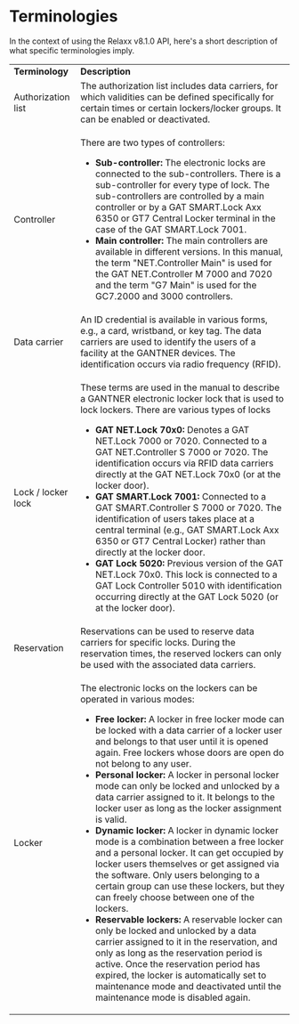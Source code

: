 # Terminologies

In the context of using the Relaxx v8.1.0 API, here's a short description of what specific terminologies imply.

|                    |                                                                                                                                                                                                                                                                                                                                                                                                                                                                                                                                                                                                                                                                                                                                                                                                                                                                                                                                                                                                                                                                                                                                                                                                                                                                               |
| ------------------ | ----------------------------------------------------------------------------------------------------------------------------------------------------------------------------------------------------------------------------------------------------------------------------------------------------------------------------------------------------------------------------------------------------------------------------------------------------------------------------------------------------------------------------------------------------------------------------------------------------------------------------------------------------------------------------------------------------------------------------------------------------------------------------------------------------------------------------------------------------------------------------------------------------------------------------------------------------------------------------------------------------------------------------------------------------------------------------------------------------------------------------------------------------------------------------------------------------------------------------------------------------------------------------- |
| **Terminology**    | **Description**                                                                                                                                                                                                                                                                                                                                                                                                                                                                                                                                                                                                                                                                                                                                                                                                                                                                                                                                                                                                                                                                                                                                                                                                                                                               |
| Authorization list | The authorization list includes data carriers, for which validities can be defined specifically for certain times or certain lockers/locker groups. It can be enabled or deactivated.                                                                                                                                                                                                                                                                                                                                                                                                                                                                                                                                                                                                                                                                                                                                                                                                                                                                                                                                                                                                                                                                                         |
| Controller         | <p></p><p>There are two types of controllers:</p><ul><li><strong>Sub-controller:</strong> The electronic locks are connected to the sub-controllers. There is a sub-controller for every type of lock. The sub-controllers are controlled by a main controller or by a GAT SMART.Lock Axx 6350 or GT7 Central Locker terminal in the case of the GAT SMART.Lock 7001.</li><li><strong>Main controller:</strong> The main controllers are available in different versions. In this manual, the term "NET.Controller Main" is used for the GAT NET.Controller M 7000 and 7020 and the term "G7 Main" is used for the GC7.2000 and 3000 controllers.</li></ul>                                                                                                                                                                                                                                                                                                                                                                                                                                                                                                                                                                                                                   |
| Data carrier       | An ID credential is available in various forms, e.g., a card, wristband, or key tag. The data carriers are used to identify the users of a facility at the GANTNER devices. The identification occurs via radio frequency (RFID).                                                                                                                                                                                                                                                                                                                                                                                                                                                                                                                                                                                                                                                                                                                                                                                                                                                                                                                                                                                                                                             |
| Lock / locker lock | <p></p><p>These terms are used in the manual to describe a GANTNER electronic locker lock that is used to lock lockers. There are various types of locks</p><ul><li><strong>GAT NET.Lock 70x0:</strong> Denotes a GAT NET.Lock 7000 or 7020. Connected to a GAT NET.Controller S 7000 or 7020. The identification occurs via RFID data carriers directly at the GAT NET.Lock 70x0 (or at the locker door).</li><li><strong>GAT SMART.Lock 7001:</strong> Connected to a GAT SMART.Controller S 7000 or 7020. The identification of users takes place at a central terminal (e.g., GAT SMART.Lock Axx 6350 or GT7 Central Locker) rather than directly at the locker door.</li><li><strong>GAT Lock 5020:</strong> Previous version of the GAT NET.Lock 70x0. This lock is connected to a GAT Lock Controller 5010 with identification occurring directly at the GAT Lock 5020 (or at the locker door).</li></ul>                                                                                                                                                                                                                                                                                                                                                              |
| Reservation        | Reservations can be used to reserve data carriers for specific locks. During the reservation times, the reserved lockers can only be used with the associated data carriers.                                                                                                                                                                                                                                                                                                                                                                                                                                                                                                                                                                                                                                                                                                                                                                                                                                                                                                                                                                                                                                                                                                  |
| Locker             | <p></p><p>The electronic locks on the lockers can be operated in various modes:</p><ul><li><strong>Free locker:</strong> A locker in free locker mode can be locked with a data carrier of a locker user and belongs to that user until it is opened again. Free lockers whose doors are open do not belong to any user.</li><li><strong>Personal locker:</strong> A locker in personal locker mode can only be locked and unlocked by a data carrier assigned to it. It belongs to the locker user as long as the locker assignment is valid.</li><li><strong>Dynamic locker:</strong> A locker in dynamic locker mode is a combination between a free locker and a personal locker. It can get occupied by locker users themselves or get assigned via the software. Only users belonging to a certain group can use these lockers, but they can freely choose between one of the lockers.</li><li><strong>Reservable lockers:</strong> A reservable locker can only be locked and unlocked by a data carrier assigned to it in the reservation, and only as long as the reservation period is active. Once the reservation period has expired, the locker is automatically set to maintenance mode and deactivated until the maintenance mode is disabled again.</li></ul> |
